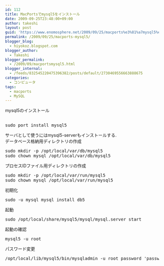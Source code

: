 ```yaml
---
id: 112
title: MacPortsでmysql5をインストール
date: 2009-09-25T23:48:00+09:00
author: takeshi
layout: post
guid: 'https://www.enomosphere.net/2009/09/25/macports%e3%81%a7mysql5%e3%82%92%e3%82%a4%e3%83%b3%e3%82%b9%e3%83%88%e3%83%bc%e3%83%ab/'
permalink: /2009/09/25/macports-mysql5/
blogger_blog:
  - hiyokoz.blogspot.com
blogger_author:
  - Takeshi
blogger_permalink:
  - /2009/09/macportsmysql5.html
blogger_internal:
  - /feeds/832545220475396382/posts/default/2730469556663888675
categories:
  - コンピュータ
tags:
  - macports
  - MySQL
---
```

<div>mysql5のインストール</div>
&nbsp;
<pre>sudo port install mysql5</pre>
サーバとして使うにはmysql5-serverもインストールする.
<div>
<div>データベース格納用ディレクトリの作成</div>
<pre>sudo mkdir -p /opt/local/var/db/mysql5
sudo chown mysql /opt/local/var/db/mysql5</pre>
<div>プロセスIDファイル用ディレクトリの作成</div>
<pre>sudo mkdir -p /opt/local/var/run/mysql5
sudo chown mysql /opt/local/var/run/mysql5</pre>
<div>初期化</div>
<pre>sudo -u mysql mysql_install_db5</pre>
<div>起動</div>
<pre>sudo /opt/local/share/mysql5/mysql/mysql.server start</pre>
<div>起動の確認</div>
<pre>mysql5 -u root</pre>
<div>パスワード変更</div>
<pre>/opt/local/lib/mysql5/bin/mysqladmin -u root password 'password'</pre>
</div>